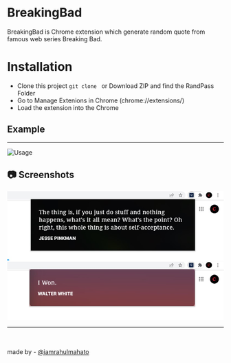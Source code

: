 # BreakingBad

 BreakingBad is Chrome extension which generate random quote from famous web series Breaking Bad.


# Installation

- Clone this project `git clone ` or Download ZIP and find the RandPass Folder
- Go to Manage Extenions in Chrome (chrome://extensions/)
- Load the extension into the Chrome


## Example
***
![Usage](./img/demo1.gif)


## 📷 Screenshots

![ss1](./img/ss11.jpg)
![ss2](./img/ss12.jpg)

*** 
<br><br>
made by - [@iamrahulmahato](https://github.com/iamrahulmahato)